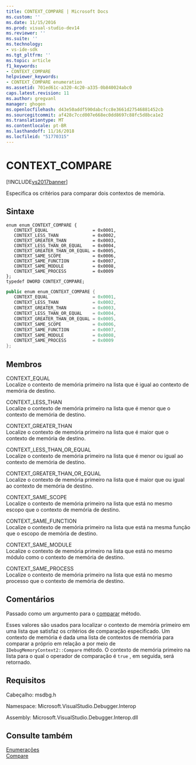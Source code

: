 ```yaml
---
title: CONTEXT_COMPARE | Microsoft Docs
ms.custom: ''
ms.date: 11/15/2016
ms.prod: visual-studio-dev14
ms.reviewer: ''
ms.suite: ''
ms.technology:
- vs-ide-sdk
ms.tgt_pltfrm: ''
ms.topic: article
f1_keywords:
- CONTEXT_COMPARE
helpviewer_keywords:
- CONTEXT_COMPARE enumeration
ms.assetid: 701ed61c-a320-4c20-a335-0b840024abc0
caps.latest.revision: 11
ms.author: gregvanl
manager: ghogen
ms.openlocfilehash: d43e50addf590dabcfcc8e3661d27546881452cb
ms.sourcegitcommit: af428c7ccd007e668ec0dd8697c88fc5d8bca1e2
ms.translationtype: MT
ms.contentlocale: pt-BR
ms.lasthandoff: 11/16/2018
ms.locfileid: "51770315"
---
```

# <a name="contextcompare"></a>CONTEXT_COMPARE
[!INCLUDE[vs2017banner](../../../includes/vs2017banner.md)]

Especifica os critérios para comparar dois contextos de memória.  
  
## <a name="syntax"></a>Sintaxe  
  
```cpp#  
enum enum_CONTEXT_COMPARE {   
   CONTEXT_EQUAL                 = 0x0001,  
   CONTEXT_LESS_THAN             = 0x0002,  
   CONTEXT_GREATER_THAN          = 0x0003,  
   CONTEXT_LESS_THAN_OR_EQUAL    = 0x0004,  
   CONTEXT_GREATER_THAN_OR_EQUAL = 0x0005,  
   CONTEXT_SAME_SCOPE            = 0x0006,  
   CONTEXT_SAME_FUNCTION         = 0x0007,  
   CONTEXT_SAME_MODULE           = 0x0008,  
   CONTEXT_SAME_PROCESS          = 0x0009  
};  
typedef DWORD CONTEXT_COMPARE;  
```  
  
```csharp  
public enum enum_CONTEXT_COMPARE {   
   CONTEXT_EQUAL                 = 0x0001,  
   CONTEXT_LESS_THAN             = 0x0002,  
   CONTEXT_GREATER_THAN          = 0x0003,  
   CONTEXT_LESS_THAN_OR_EQUAL    = 0x0004,  
   CONTEXT_GREATER_THAN_OR_EQUAL = 0x0005,  
   CONTEXT_SAME_SCOPE            = 0x0006,  
   CONTEXT_SAME_FUNCTION         = 0x0007,  
   CONTEXT_SAME_MODULE           = 0x0008,  
   CONTEXT_SAME_PROCESS          = 0x0009  
};  
```  
  
## <a name="members"></a>Membros  
 CONTEXT_EQUAL  
 Localize o contexto de memória primeiro na lista que é igual ao contexto de memória de destino.  
  
 CONTEXT_LESS_THAN  
 Localize o contexto de memória primeiro na lista que é menor que o contexto de memória de destino.  
  
 CONTEXT_GREATER_THAN  
 Localize o contexto de memória primeiro na lista que é maior que o contexto de memória de destino.  
  
 CONTEXT_LESS_THAN_OR_EQUAL  
 Localize o contexto de memória primeiro na lista que é menor ou igual ao contexto de memória de destino.  
  
 CONTEXT_GREATER_THAN_OR_EQUAL  
 Localize o contexto de memória primeiro na lista que é maior que ou igual ao contexto de memória de destino.  
  
 CONTEXT_SAME_SCOPE  
 Localize o contexto de memória primeiro na lista que está no mesmo escopo que o contexto de memória de destino.  
  
 CONTEXT_SAME_FUNCTION  
 Localize o contexto de memória primeiro na lista que está na mesma função que o escopo de memória de destino.  
  
 CONTEXT_SAME_MODULE  
 Localize o contexto de memória primeiro na lista que está no mesmo módulo como o contexto de memória de destino.  
  
 CONTEXT_SAME_PROCESS  
 Localize o contexto de memória primeiro na lista que está no mesmo processo que o contexto de memória de destino.  
  
## <a name="remarks"></a>Comentários  
 Passado como um argumento para o [comparar](../../../extensibility/debugger/reference/idebugmemorycontext2-compare.md) método.  
  
 Esses valores são usados para localizar o contexto de memória primeiro em uma lista que satisfaz os critérios de comparação especificado. Um contexto de memória é dada uma lista de contextos de memória para comparar a próprio em relação a por meio de `IDebugMemoryContext2::Compare` método. O contexto de memória primeiro na lista para o qual o operador de comparação é `true` , em seguida, será retornado.  
  
## <a name="requirements"></a>Requisitos  
 Cabeçalho: msdbg.h  
  
 Namespace: Microsoft.VisualStudio.Debugger.Interop  
  
 Assembly: Microsoft.VisualStudio.Debugger.Interop.dll  
  
## <a name="see-also"></a>Consulte também  
 [Enumerações](../../../extensibility/debugger/reference/enumerations-visual-studio-debugging.md)   
 [Compare](../../../extensibility/debugger/reference/idebugmemorycontext2-compare.md)

